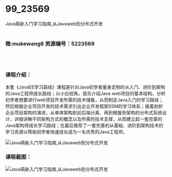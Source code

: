 # 99_23569
Java萌新入门学习指南,从Javaweb到分布式开发
<br/></br>
<h3>微:mukewang8 资源编号：5223569</h3>
<br/></br>
<h3>课程介绍：</h3>
<p>本套《JavaEE学习路线》课程是针对Java初学者量身定制的从入门、进阶到架构的Java工程师成长路线；以小白视角，首先介绍Java web项目的基本结构，分析初学者想要进行web项目开发所需的技术储备，从而制定Java入门的学习路线；然后根据企业项目开发的技术需求引出企业开发框架SSM的学习体系；接着剖析企业项目架构的演进，从单体架构到前后端分离、再到微服务架构的分布式系统设计，详细讲解不同架构方式的概念以及所需的技术支撑，从而建立起一套完善的Java架构师成长学习路线；在最后推荐了一套完善的从基础、进阶到架构技术的学习资源以帮助初学者快速成长成为一名优秀的Java工程师。</p>
<p><img src="https://www.ko996.com/wp-content/uploads/img/2022/04/1-17-300x175.png" alt="Java萌新入门学习指南,从Javaweb到分布式开发"></p>
<div class="info-desc">
<h3>课程截图：</h3>
<p><img src="https://www.ko996.com/wp-content/uploads/img/2022/04/2-16.png" alt="Java萌新入门学习指南,从Javaweb到分布式开发"></p>


			
</div>

